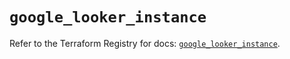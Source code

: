 # `google_looker_instance`

Refer to the Terraform Registry for docs: [`google_looker_instance`](https://registry.terraform.io/providers/hashicorp/google-beta/6.34.1/docs/resources/google_looker_instance).
